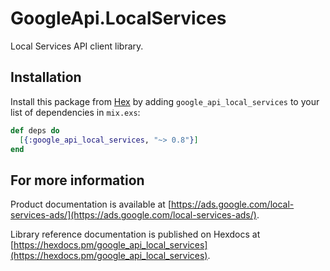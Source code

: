 # GoogleApi.LocalServices

Local Services API client library.



## Installation

Install this package from [Hex](https://hex.pm) by adding
`google_api_local_services` to your list of dependencies in `mix.exs`:

```elixir
def deps do
  [{:google_api_local_services, "~> 0.8"}]
end
```

## For more information

Product documentation is available at [https://ads.google.com/local-services-ads/](https://ads.google.com/local-services-ads/).

Library reference documentation is published on Hexdocs at
[https://hexdocs.pm/google_api_local_services](https://hexdocs.pm/google_api_local_services).
